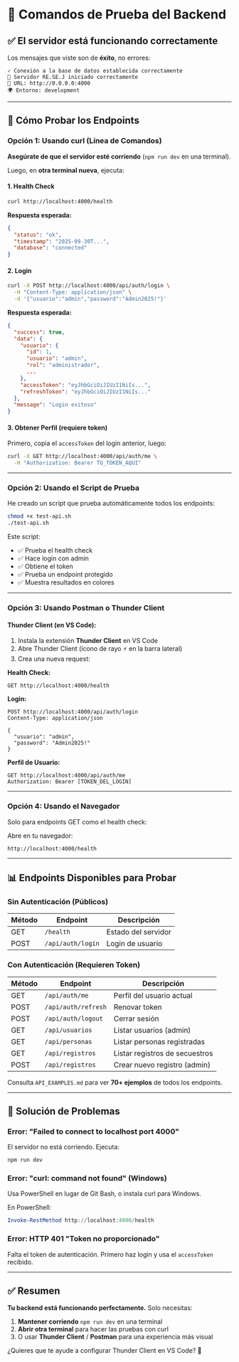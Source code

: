 # 🧪 Comandos de Prueba del Backend

## ✅ El servidor está funcionando correctamente

Los mensajes que viste son de **éxito**, no errores:

```
✓ Conexión a la base de datos establecida correctamente
🚀 Servidor RE.SE.J iniciado correctamente
📍 URL: http://0.0.0.0:4000
🌍 Entorno: development
```

---

## 🚀 Cómo Probar los Endpoints

### Opción 1: Usando curl (Línea de Comandos)

**Asegúrate de que el servidor esté corriendo** (`npm run dev` en una terminal).

Luego, en **otra terminal nueva**, ejecuta:

#### 1. Health Check

```bash
curl http://localhost:4000/health
```

**Respuesta esperada:**

```json
{
  "status": "ok",
  "timestamp": "2025-09-30T...",
  "database": "connected"
}
```

#### 2. Login

```bash
curl -X POST http://localhost:4000/api/auth/login \
  -H "Content-Type: application/json" \
  -d '{"usuario":"admin","password":"Admin2025!"}'
```

**Respuesta esperada:**

```json
{
  "success": true,
  "data": {
    "usuario": {
      "id": 1,
      "usuario": "admin",
      "rol": "administrador",
      ...
    },
    "accessToken": "eyJhbGciOiJIUzI1NiIs...",
    "refreshToken": "eyJhbGciOiJIUzI1NiIs..."
  },
  "message": "Login exitoso"
}
```

#### 3. Obtener Perfil (requiere token)

Primero, copia el `accessToken` del login anterior, luego:

```bash
curl -X GET http://localhost:4000/api/auth/me \
  -H "Authorization: Bearer TU_TOKEN_AQUI"
```

---

### Opción 2: Usando el Script de Prueba

He creado un script que prueba automáticamente todos los endpoints:

```bash
chmod +x test-api.sh
./test-api.sh
```

Este script:

- ✅ Prueba el health check
- ✅ Hace login con admin
- ✅ Obtiene el token
- ✅ Prueba un endpoint protegido
- ✅ Muestra resultados en colores

---

### Opción 3: Usando Postman o Thunder Client

#### Thunder Client (en VS Code):

1. Instala la extensión **Thunder Client** en VS Code
2. Abre Thunder Client (ícono de rayo ⚡ en la barra lateral)
3. Crea una nueva request:

**Health Check:**

```
GET http://localhost:4000/health
```

**Login:**

```
POST http://localhost:4000/api/auth/login
Content-Type: application/json

{
  "usuario": "admin",
  "password": "Admin2025!"
}
```

**Perfil de Usuario:**

```
GET http://localhost:4000/api/auth/me
Authorization: Bearer [TOKEN_DEL_LOGIN]
```

---

### Opción 4: Usando el Navegador

Solo para endpoints GET como el health check:

Abre en tu navegador:

```
http://localhost:4000/health
```

---

## 📊 Endpoints Disponibles para Probar

### Sin Autenticación (Públicos)

| Método | Endpoint          | Descripción         |
| ------ | ----------------- | ------------------- |
| GET    | `/health`         | Estado del servidor |
| POST   | `/api/auth/login` | Login de usuario    |

### Con Autenticación (Requieren Token)

| Método | Endpoint            | Descripción                    |
| ------ | ------------------- | ------------------------------ |
| GET    | `/api/auth/me`      | Perfil del usuario actual      |
| POST   | `/api/auth/refresh` | Renovar token                  |
| POST   | `/api/auth/logout`  | Cerrar sesión                  |
| GET    | `/api/usuarios`     | Listar usuarios (admin)        |
| GET    | `/api/personas`     | Listar personas registradas    |
| GET    | `/api/registros`    | Listar registros de secuestros |
| POST   | `/api/registros`    | Crear nuevo registro (admin)   |

Consulta `API_EXAMPLES.md` para ver **70+ ejemplos** de todos los endpoints.

---

## 🐛 Solución de Problemas

### Error: "Failed to connect to localhost port 4000"

El servidor no está corriendo. Ejecuta:

```bash
npm run dev
```

### Error: "curl: command not found" (Windows)

Usa PowerShell en lugar de Git Bash, o instala curl para Windows.

En PowerShell:

```powershell
Invoke-RestMethod http://localhost:4000/health
```

### Error: HTTP 401 "Token no proporcionado"

Falta el token de autenticación. Primero haz login y usa el `accessToken` recibido.

---

## ✅ Resumen

**Tu backend está funcionando perfectamente.** Solo necesitas:

1. **Mantener corriendo** `npm run dev` en una terminal
2. **Abrir otra terminal** para hacer las pruebas con curl
3. O usar **Thunder Client** / **Postman** para una experiencia más visual

¿Quieres que te ayude a configurar Thunder Client en VS Code? 🚀
